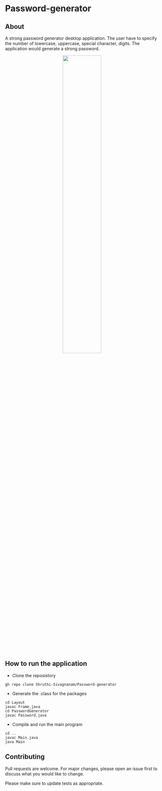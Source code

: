 # Password-generator

## About 

A strong password generator desktop application. The user have to specify the number of lowercase, uppercase, special character, digits. The application would generate a
strong password.
<p align="center">
  <img src="https://user-images.githubusercontent.com/82823305/178010955-b42235e0-87ae-4ef6-8f3a-4a002c652c0b.png" width="50%" height="50%"/>
</p>

## How to run the application

- Clone the reposistory
```
gh repo clone Shruthi-Sivagnanam/Password-generator
```
- Generate the .class for the packages
```
cd Layout
javac Frame.java
cd PasswordGenerator
javac Password.java
```

- Compile and run the main program
```
cd ..
javac Main.java
java Main
```
## Contributing
Pull requests are welcome. For major changes, please open an issue first to discuss what you would like to change.

Please make sure to update tests as appropriate.

